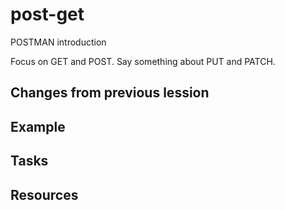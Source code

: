 # post-get

POSTMAN introduction

Focus on GET and POST. Say something about PUT and PATCH.

## Changes from previous lession

## Example

## Tasks

## Resources
